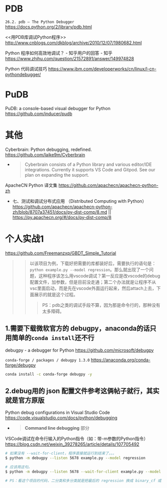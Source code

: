 
# PDB

`26.2. pdb — The Python Debugger` https://docs.python.org/2/library/pdb.html

<<用PDB库调试Python程序>> http://www.cnblogs.com/dkblog/archive/2010/12/07/1980682.html

Python 程序如何高效地调试？ - 知乎用户的回答 - 知乎 https://www.zhihu.com/question/21572891/answer/149974828

Python 代码调试技巧 https://www.ibm.com/developerworks/cn/linux/l-cn-pythondebugger/

# PuDB

PuDB: a console-based visual debugger for Python https://github.com/inducer/pudb

# 其他

Cyberbrain: Python debugging, redefined. https://github.com/laike9m/Cyberbrain
- > Cyberbrain consists of a Python library and various editor/IDE integrations. Currently it supports VS Code and Gitpod. See our plan on expanding the support.

ApacheCN Python 译文集 https://github.com/apachecn/apachecn-python-zh
- 七、测试和调试分布式应用 （Distributed Computing with Python） https://github.com/apachecn/apachecn-python-zh/blob/8707a37451/docs/py-dist-comp/8.md || https://py.apachecn.org/#/docs/py-dist-comp/8

# 个人实战1

https://github.com/Freemanzxp/GBDT_Simple_Tutorial
>> 以该项目为例，下载好把需要的库都装好后，需要执行的语句是： `python example.py --model regression`。那么就出现了一个问题，这种程序该怎么用vscode调试？第一反应是改vscode的debug配置文件，加参数，但是目前没走通；第二个办法就是让程序不从vsc里面启动，而是先在vscode外面运行起来，然后attach上去，下面展示的就是这个过程。
>>> PS：pdb之类的调试手段不算，因为那是命令行的，那种没有太多障碍。

## 1.需要下载微软官方的 debugpy，anaconda的话只用简单的`conda install`还不行

debugpy - a debugger for Python https://github.com/microsoft/debugpy

`conda-forge / packages / debugpy 1.3.0` https://anaconda.org/conda-forge/debugpy
```sh
conda install -c conda-forge debugpy -y
```

## 2.debug用的 json 配置文件参考这俩帖子就行，其实就是官方原版

Python debug configurations in Visual Studio Code https://code.visualstudio.com/docs/python/debugging
- > **Command line debugging** 部分

VSCode调试在命令行输入的Python指令（如：带-m参数的Python指令） https://blog.csdn.net/weixin_39278265/article/details/107705492

```sh
# 如果没有 --wait-for-client，程序直接就运行到结束了。。。
$ python -m debugpy --listen 5678 example.py --model regression

# 应该用这句。
$ python -m debugpy --listen 5678 --wait-for-client example.py --model regression

# PS：看这个项目的代码，二分类和多分类就是把最后的 regression 换成 binary_cf 或 multi_cf 即可。
```
